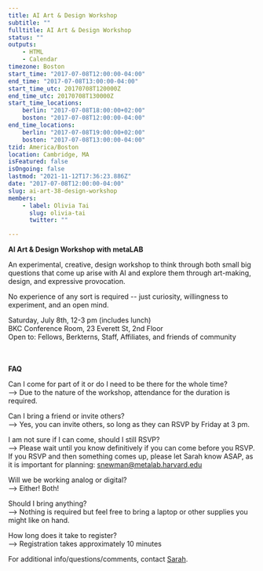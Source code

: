 ```yaml
---
title: AI Art & Design Workshop
subtitle: ""
fulltitle: AI Art & Design Workshop
status: ""
outputs:
    - HTML
    - Calendar
timezone: Boston
start_time: "2017-07-08T12:00:00-04:00"
end_time: "2017-07-08T13:00:00-04:00"
start_time_utc: 20170708T120000Z
end_time_utc: 20170708T130000Z
start_time_locations:
    berlin: "2017-07-08T18:00:00+02:00"
    boston: "2017-07-08T12:00:00-04:00"
end_time_locations:
    berlin: "2017-07-08T19:00:00+02:00"
    boston: "2017-07-08T13:00:00-04:00"
tzid: America/Boston
location: Cambridge, MA
isFeatured: false
isOngoing: false
lastmod: "2021-11-12T17:36:23.886Z"
date: "2017-07-08T12:00:00-04:00"
slug: ai-art-38-design-workshop
members:
    - label: Olivia Tai
      slug: olivia-tai
      twitter: ""

---
```

**AI Art & Design Workshop with metaLAB**
<p>An experimental, creative, design workshop to think through both small big questions that come up arise with AI and explore them through art-making, design, and expressive provocation. </p>

<p>No experience of any sort is required -- just curiosity, willingness to experiment, and an open mind.</p>

Saturday, July 8th, 12-3 pm (includes lunch)<br />
BKC Conference Room, 23 Everett St, 2nd Floor<br />
Open to: Fellows, Berkterns, Staff, Affiliates, and friends of community


<br /><br />
**FAQ**

Can I come for part of it or do I need to be there for the whole time?<br />
--> Due to the nature of the workshop, attendance for the duration is required.

Can I bring a friend or invite others?<br />
--> Yes, you can invite others, so long as they can RSVP by Friday at 3 pm.

I am not sure if I can come, should I still RSVP?<br />
--> Please wait until you know definitively if you can come before you RSVP. If you RSVP and then something comes up, please let Sarah know ASAP, as it is important for planning: snewman@metalab.harvard.edu

Will we be working analog or digital?<br />
--> Either! Both!

Should I bring anything?<br />
--> Nothing is required but feel free to bring a laptop or other supplies you might like on hand.

How long does it take to register?<br />
--> Registration takes approximately 10 minutes

For additional info/questions/comments, contact [Sarah](mailto:snewman@metalab.harvard.edu).